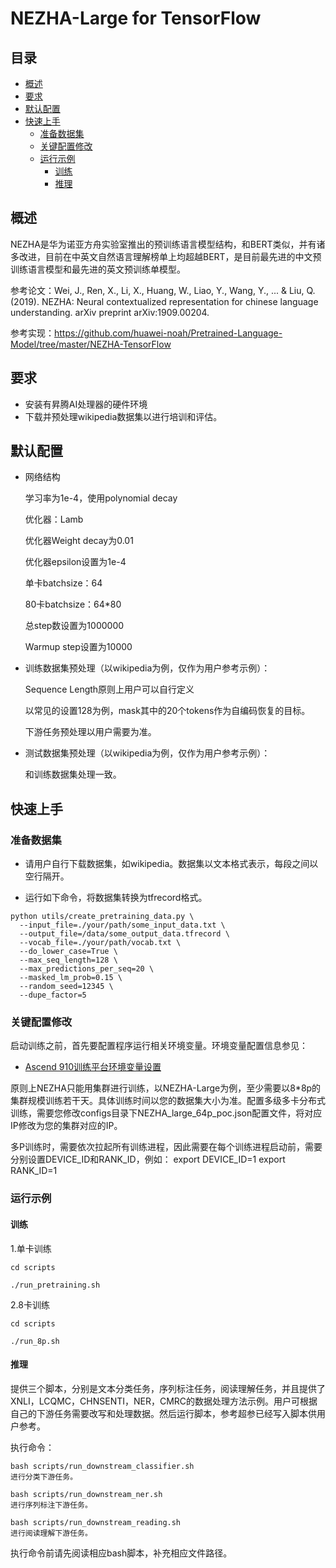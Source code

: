 # NEZHA-Large for TensorFlow

## 目录

* [概述](#概述)
* [要求](#要求)
* [默认配置](#默认配置)
* [快速上手](#快速上手)
  * [准备数据集](#准备数据集)
  * [关键配置修改](#关键配置修改)
  * [运行示例](#运行示例)
    * [训练](#训练)
    * [推理](#推理)    


## 概述

NEZHA是华为诺亚方舟实验室推出的预训练语言模型结构，和BERT类似，并有诸多改进，目前在中英文自然语言理解榜单上均超越BERT，是目前最先进的中文预训练语言模型和最先进的英文预训练单模型。

参考论文：Wei, J., Ren, X., Li, X., Huang, W., Liao, Y., Wang, Y., ... & Liu, Q. (2019). NEZHA: Neural contextualized representation for chinese language understanding. arXiv preprint arXiv:1909.00204.

参考实现：https://github.com/huawei-noah/Pretrained-Language-Model/tree/master/NEZHA-TensorFlow

## 要求

- 安装有昇腾AI处理器的硬件环境
- 下载并预处理wikipedia数据集以进行培训和评估。


## 默认配置

- 网络结构

  学习率为1e-4，使用polynomial decay

  优化器：Lamb

  优化器Weight decay为0.01

  优化器epsilon设置为1e-4

  单卡batchsize：64

  80卡batchsize：64*80

  总step数设置为1000000

  Warmup step设置为10000

- 训练数据集预处理（以wikipedia为例，仅作为用户参考示例）：

  Sequence Length原则上用户可以自行定义

  以常见的设置128为例，mask其中的20个tokens作为自编码恢复的目标。

  下游任务预处理以用户需要为准。

- 测试数据集预处理（以wikipedia为例，仅作为用户参考示例）：

  和训练数据集处理一致。

## 快速上手

### 准备数据集

- 请用户自行下载数据集，如wikipedia。数据集以文本格式表示，每段之间以空行隔开。

- 运行如下命令，将数据集转换为tfrecord格式。

```
python utils/create_pretraining_data.py \   
  --input_file=./your/path/some_input_data.txt \   
  --output_file=/data/some_output_data.tfrecord \   
  --vocab_file=./your/path/vocab.txt \   
  --do_lower_case=True \   
  --max_seq_length=128 \   
  --max_predictions_per_seq=20 \   
  --masked_lm_prob=0.15 \   
  --random_seed=12345 \   
  --dupe_factor=5
```


### 关键配置修改

启动训练之前，首先要配置程序运行相关环境变量。环境变量配置信息参见：

- [Ascend 910训练平台环境变量设置](https://gitee.com/ascend/modelzoo/wikis/Ascend%20910%E8%AE%AD%E7%BB%83%E5%B9%B3%E5%8F%B0%E7%8E%AF%E5%A2%83%E5%8F%98%E9%87%8F%E8%AE%BE%E7%BD%AE?sort_id=3148819)

原则上NEZHA只能用集群进行训练，以NEZHA-Large为例，至少需要以8*8p的集群规模训练若干天。具体训练时间以您的数据集大小为准。配置多级多卡分布式训练，需要您修改configs目录下NEZHA_large_64p_poc.json配置文件，将对应IP修改为您的集群对应的IP。

多P训练时，需要依次拉起所有训练进程，因此需要在每个训练进程启动前，需要分别设置DEVICE_ID和RANK_ID，例如：
export DEVICE_ID=1
export RANK_ID=1

### 运行示例

#### 训练

1.单卡训练

```
cd scripts

./run_pretraining.sh
```

2.8卡训练

```
cd scripts

./run_8p.sh
```


#### 推理
提供三个脚本，分别是文本分类任务，序列标注任务，阅读理解任务，并且提供了XNLI，LCQMC，CHNSENTI，NER，CMRC的数据处理方法示例。用户可根据自己的下游任务需要改写和处理数据。然后运行脚本，参考超参已经写入脚本供用户参考。

执行命令：

```
bash scripts/run_downstream_classifier.sh
进行分类下游任务。

bash scripts/run_downstream_ner.sh
进行序列标注下游任务。

bash scripts/run_downstream_reading.sh
进行阅读理解下游任务。
```

执行命令前请先阅读相应bash脚本，补充相应文件路径。



